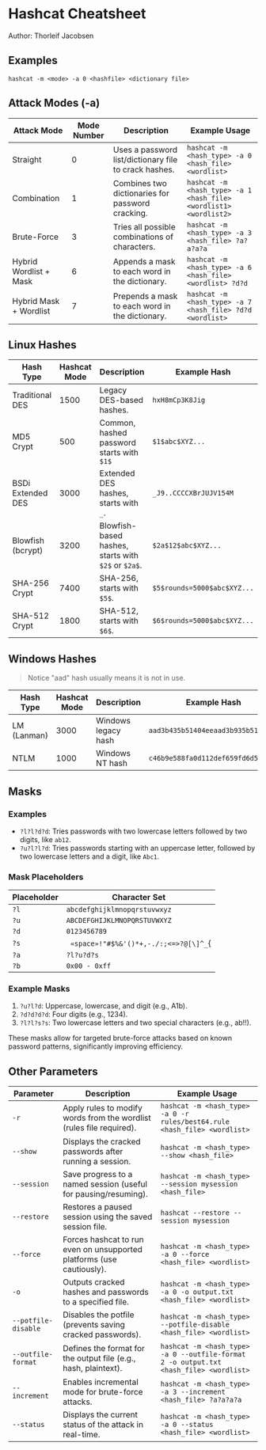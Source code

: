 # Hashcat Cheatsheet
Author: Thorleif Jacobsen

## Examples

```
hashcat -m <mode> -a 0 <hashfile> <dictionary file>
```

## Attack Modes (-a)

| Attack Mode           | Mode Number | Description                                              | Example Usage                                   |
|------------------------|-------------|----------------------------------------------------------|-----------------------------------------------|
| Straight              | 0           | Uses a password list/dictionary file to crack hashes.    | `hashcat -m <hash_type> -a 0 <hash_file> <wordlist>` |
| Combination           | 1           | Combines two dictionaries for password cracking.         | `hashcat -m <hash_type> -a 1 <hash_file> <wordlist1> <wordlist2>` |
| Brute-Force           | 3           | Tries all possible combinations of characters.           | `hashcat -m <hash_type> -a 3 <hash_file> ?a?a?a?a` |
| Hybrid Wordlist + Mask| 6           | Appends a mask to each word in the dictionary.           | `hashcat -m <hash_type> -a 6 <hash_file> <wordlist> ?d?d` |
| Hybrid Mask + Wordlist| 7           | Prepends a mask to each word in the dictionary.          | `hashcat -m <hash_type> -a 7 <hash_file> ?d?d <wordlist>` |

## Linux Hashes

| Hash Type       | Hashcat Mode | Description                               | Example Hash                       |
|------------------|-------------|-------------------------------------------|-------------------------------------|
| Traditional DES | 1500        | Legacy DES-based hashes.                  | `hxH8mCp3K8Jig`                    |
| MD5 Crypt       | 500         | Common, hashed password starts with `$1$`| `$1$abc$XYZ...`                    |
| BSDi Extended DES| 3000       | Extended DES hashes, starts with `_`.     | `_J9..CCCCXBrJUJV154M`             |
| Blowfish (bcrypt)| 3200       | Blowfish-based hashes, starts with `$2$` or `$2a$`.| `$2a$12$abc$XYZ...`        |
| SHA-256 Crypt   | 7400        | SHA-256, starts with `$5$`.               | `$5$rounds=5000$abc$XYZ...`        |
| SHA-512 Crypt   | 1800        | SHA-512, starts with `$6$`.               | `$6$rounds=5000$abc$XYZ...`        |

## Windows Hashes

> Notice "aad" hash usually means it is not in use.

| Hash Type      | Hashcat Mode | Description             | Example Hash                       |
|----------------|--------------|-------------------------|-------------------------------------|
| LM (Lanman)    | 3000         | Windows legacy hash     | `aad3b435b51404eeaad3b935b51304fe` |
| NTLM           | 1000         | Windows NT hash         | `c46b9e588fa0d112def659fd6d58eae3` |

## Masks

### Examples
- `?l?l?d?d`: Tries passwords with two lowercase letters followed by two digits, like `ab12`.
- `?u?l?l?d`: Tries passwords starting with an uppercase letter, followed by two lowercase letters and a digit, like `Abc1`.

### Mask Placeholders

| Placeholder | Character Set          |
|-------------|------------------------|
| `?l`        | `abcdefghijklmnopqrstuvwxyz` |
| `?u`        | `ABCDEFGHIJKLMNOPQRSTUVWXYZ` |
| `?d`        | `0123456789` |
| `?s`        | ` «space»!"#$%&'()*+,-./:;<=>?@[\]^_`{|}~ ` |
| `?a`        | `?l?u?d?s` |
| `?b`        | `0x00 - 0xff` |


### Example Masks
1. `?u?l?d`: Uppercase, lowercase, and digit (e.g., A1b).
2. `?d?d?d?d`: Four digits (e.g., 1234).
3. `?l?l?s?s`: Two lowercase letters and two special characters (e.g., ab!!).

These masks allow for targeted brute-force attacks based on known password patterns, significantly improving efficiency.

## Other Parameters

| Parameter        | Description                                                                 | Example Usage                                      |
|------------------|-----------------------------------------------------------------------------|---------------------------------------------------|
| `-r`             | Apply rules to modify words from the wordlist (rules file required).        | `hashcat -m <hash_type> -a 0 -r rules/best64.rule <hash_file> <wordlist>` |
| `--show`         | Displays the cracked passwords after running a session.                    | `hashcat -m <hash_type> --show <hash_file>`       |
| `--session`      | Save progress to a named session (useful for pausing/resuming).             | `hashcat -m <hash_type> --session mysession <hash_file>` |
| `--restore`      | Restores a paused session using the saved session file.                    | `hashcat --restore --session mysession`           |
| `--force`        | Forces hashcat to run even on unsupported platforms (use cautiously).       | `hashcat -m <hash_type> -a 0 --force <hash_file> <wordlist>` |
| `-o`             | Outputs cracked hashes and passwords to a specified file.                 | `hashcat -m <hash_type> -a 0 -o output.txt <hash_file> <wordlist>` |
| `--potfile-disable` | Disables the potfile (prevents saving cracked passwords).                | `hashcat -m <hash_type> --potfile-disable <hash_file> <wordlist>` |
| `--outfile-format` | Defines the format for the output file (e.g., hash, plaintext).           | `hashcat -m <hash_type> -a 0 --outfile-format 2 -o output.txt <hash_file> <wordlist>` |
| `--increment`    | Enables incremental mode for brute-force attacks.                         | `hashcat -m <hash_type> -a 3 --increment <hash_file> ?a?a?a?a` |
| `--status`       | Displays the current status of the attack in real-time.                   | `hashcat -m <hash_type> -a 0 --status <hash_file> <wordlist>` |
